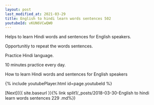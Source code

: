 ```yaml
---
layout: post
last_modified_at: 2021-03-29
title: English to hindi learn words sentences 502 
youtubeId: vKUN6VCwQW0
---
```

 
 
Helps to learn Hindi words and sentences for English speakers.

Opportunitiy to repeat the words sentences. 

Practice Hindi language. 
 
10 minutes practice every day. 
 
How to learn Hindi words and sentences for English speakers 
 
{% include youtubePlayer.html id=page.youtubeId %}
 
 
[Next]({{ site.baseurl }}{% link  split1/_posts/2018-03-30-English to hindi learn words sentences 229 .md%})
 
